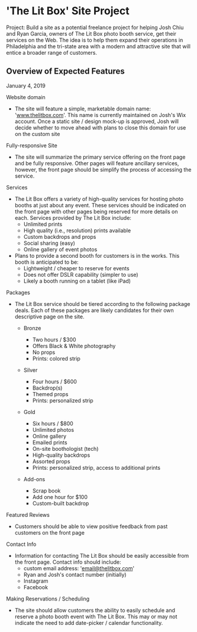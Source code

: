 # 'The Lit Box' Site Project

Project: Build a site as a potential freelance project for helping Josh Chiu and Ryan Garcia, owners of The Lit Box photo booth service, get their services on the Web. The idea is to help them expand their operations in Philadelphia and the tri-state area with a modern and attractive site that will entice a broader range of customers.

## Overview of Expected Features

January 4, 2019

Website domain

- The site will feature a simple, marketable domain name: 'www.thelitbox.com'. This name is currently maintained on Josh's Wix account. Once a static site / design mock-up is approved, Josh will decide whether to move ahead with plans to close this domain for use on the custom site

Fully-responsive Site

- The site will summarize the primary service offering on the front page and be fully responsive. Other pages will feature ancillary services, however, the front page should be simplify the process of accessing the service.

Services

- The Lit Box offers a variety of high-quality services for hosting photo booths at just about any event. These services should be indicated on the front page with other pages being reserved for more details on each. Services provided by The Lit Box include:
  - Unlimited prints
  - High quality (i.e., resolution) prints available
  - Custom backdrops and props
  - Social sharing (easy)
  - Online gallery of event photos
- Plans to provide a second booth for customers is in the works. This booth is anticipated to be:
  - Lightweight / cheaper to reserve for events
  - Does not offer DSLR capability (simpler to use)
  - Likely a booth running on a tablet (like iPad)

Packages

- The Lit Box service should be tiered according to the following package deals. Each of these packages are likely candidates for their own descriptive page on the site.

  - Bronze

    - Two hours / \$300
    - Offers Black & White photography
    - No props
    - Prints: colored strip

  - Silver

    - Four hours / \$600
    - Backdrop(s)
    - Themed props
    - Prints: personalized strip

  - Gold

    - Six hours / \$800
    - Unlimited photos
    - Online gallery
    - Emailed prints
    - On-site boothologist (tech)
    - High-quality backdrops
    - Assorted props
    - Prints: personalized strip, access to additional prints

  - Add-ons
    - Scrap book
    - Add one hour for \$100
    - Custom-built backdrop

Featured Reviews

- Customers should be able to view positive feedback from past customers on the front page

Contact Info

- Information for contacting The Lit Box should be easily accessible from the front page. Contact info should include:
  - custom email address: 'email@thelitbox.com'
  - Ryan and Josh's contact number (initially)
  - Instagram
  - Facebook

Making Reservations / Scheduling

- The site should allow customers the ability to easily schedule and reserve a photo booth event with The Lit Box. This may or may not indicate the need to add date-picker / calendar functionality.
